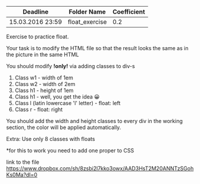 Deadline         | Folder Name    | Coefficient
-----------------|----------------|------------------
15.03.2016 23:59 | float_exercise | 0.2

Exercise to practice float.

Your task is to modify the HTML file so that the result looks the same as in the picture in the same HTML

You should modify __!only!__ via adding classes to div-s

1. Class w1 - width of 1em
2. Class w2 - width of 2em
3. Class h1 - height of 1em
4. Class h1 - well, you get the idea :grinning:
5. Class l (latin lowercase 'l' letter) - float: left
6. Class r - float: right

You should add the width and height classes to every div in the working section, the color will be applied automatically.

Extra: Use only 8 classes with floats

*for this to work you need to add one proper to CSS


link to the file
https://www.dropbox.com/sh/8zsbi2l7kko3owx/AAD3HsT2M20ANNTzSGohKs0Ma?dl=0
